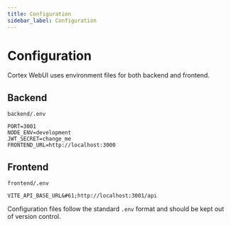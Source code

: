 ```yaml
---
title: Configuration
sidebar_label: Configuration
---
```


# Configuration

Cortex WebUI uses environment files for both backend and frontend.

## Backend

`backend/.env`

```env
PORT=3001
NODE_ENV=development
JWT_SECRET=change_me
FRONTEND_URL=http://localhost:3000
```

## Frontend

`frontend/.env`

```env
VITE_API_BASE_URL&#61;http://localhost:3001/api
```

Configuration files follow the standard `.env` format and should be kept out of version control.
